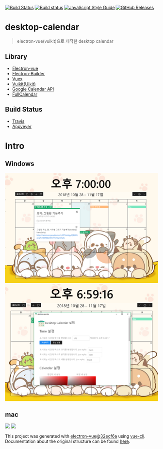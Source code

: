 [![Build Status](https://travis-ci.org/tbvjaos510/DesktopCalendar.svg?branch=master)](https://travis-ci.org/tbvjaos510/DesktopCalendar)
[![Build status](https://ci.appveyor.com/api/projects/status/l6kk9bgc2a2helch?svg=true)](https://ci.appveyor.com/project/tbvjaos510/desktopcalendar)
[![JavaScript Style Guide](https://img.shields.io/badge/code_style-standard-brightgreen.svg)](https://standardjs.com)
[![GitHub Releases](https://img.shields.io/github/downloads/tbvjaos510/DesktopCalendar/latest/total.svg)](https://github.com/tbvjaos510/DesktopCalendar/releases)


# desktop-calendar

> electron-vue(vuikit)으로 제작한 desktop calendar

## Library
* [Electron-vue](https://github.com/SimulatedGREG/electron-vue)
* [Electron-Builder](https://github.com/electron-userland/electron-builder)
* [Vuex](https://github.com/vuejs/vuex)
* [Vuikit](https://vuikit.js.org/)[(UIkit)](https://getuikit.com/)
* [Google Calendar API](https://developers.google.com/calendar/)
* [FullCalendar](https://fullcalendar.io/docs)

## Build Status
* [Travis](https://travis-ci.org/)
* [Appveyer](https://www.appveyor.com/)

# Intro
## Windows
<img src="intro/calendar.png" />
<img src="intro/calendar2.png" />

## mac
<img src="intro/calendar-mac.png"/>
<img src="intro/calendar-mac2.png"/>

This project was generated with [electron-vue](https://github.com/SimulatedGREG/electron-vue)@[32ecf6a](https://github.com/SimulatedGREG/electron-vue/tree/32ecf6aebd2e2c28ad2628f151697529e442e679) using [vue-cli](https://github.com/vuejs/vue-cli). Documentation about the original structure can be found [here](https://simulatedgreg.gitbooks.io/electron-vue/content/index.html).
